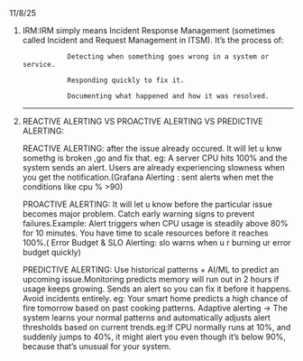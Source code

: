 11/8/25

1. IRM:IRM simply means Incident Response Management (sometimes called Incident and Request Management in ITSM). It’s the process of:

                  Detecting when something goes wrong in a system or service.
                  
                  Responding quickly to fix it.
                  
                  Documenting what happened and how it was resolved.
       
       

   ------------------------------------------------------------------------------
   
2. REACTIVE ALERTING VS PROACTIVE ALERTING VS PREDICTIVE ALERTING:

     REACTIVE ALERTING: after the issue already occured. It will let u knw somethg is broken ,go and fix that. eg: A server CPU hits 100% and the system sends an alert.
     Users are already experiencing slowness when you get the notification.(Grafana Alerting : sent alerts when met the conditions like cpu % >90)

     PROACTIVE ALERTING: It will let u know before the particular issue becomes major problem.
                         Catch early warning signs to prevent failures.Example: Alert triggers when CPU usage is steadily above 80% for 10 minutes. You have time to scale resources before it reaches 100%.( Error Budget & SLO Alerting: slo warns when u r burning ur error budget quickly)

     PREDICTIVE ALERTING: Use historical patterns + AI/ML to predict an upcoming issue.Monitoring predicts memory will run out in 2 hours if usage keeps growing.
                           Sends an alert so you can fix it before it happens. Avoid incidents entirely.
                         eg: Your smart home predicts a high chance of fire tomorrow based on past cooking patterns.
                         Adaptive alerting → The system learns your normal patterns and automatically adjusts alert thresholds based on current trends.eg:If CPU normally runs at 10%, and suddenly jumps to 40%, it might alert you even though it’s below 90%, because that’s unusual for your system.
